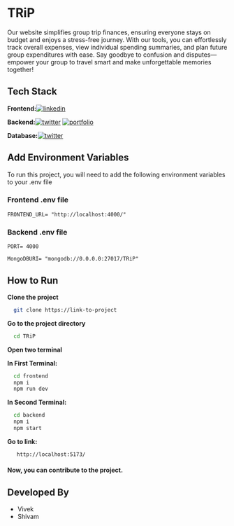 
# TRiP

Our website simplifies group trip finances, ensuring everyone stays on budget and enjoys a stress-free journey. With our tools, you can effortlessly track overall expenses, view individual spending summaries, and plan future group expenditures with ease. Say goodbye to confusion and disputes—empower your group to travel smart and make unforgettable memories together!



## Tech Stack

**Frontend:**[![linkedin](https://img.shields.io/badge/React-20232A?style=for-the-badge&logo=react&logoColor=61DAFB)](https://www.linkedin.com/)

**Backend:**[![twitter](https://img.shields.io/badge/Express.js-404D59?style=for-the-badge)](https://twitter.com/)
[![portfolio](https://img.shields.io/badge/Node.js-43853D?style=for-the-badge&logo=node.js&logoColor=white)](https://katherineoelsner.com/)

**Database:**[![twitter](https://img.shields.io/badge/MongoDB-4EA94B?style=for-the-badge&logo=mongodb&logoColor=white)](https://twitter.com/)



## Add Environment Variables

To run this project, you will need to add the following environment variables to your .env file

### Frontend .env file

`FRONTEND_URL= "http://localhost:4000/"`

### Backend .env file

`PORT= 4000`

`MongoDBURI= "mongodb://0.0.0.0:27017/TRiP"`



## How to Run

**Clone the project**

```bash
  git clone https://link-to-project
```

**Go to the project directory**

```bash
  cd TRiP
```

**Open two terminal**


**In First Terminal:**

```bash
  cd frontend
  npm i
  npm run dev
```
**In Second Terminal:**

```bash
  cd backend
  npm i
  npm start
```
**Go to link:**

```bash
   http://localhost:5173/
```

#### Now, you can contribute to the project.

## Developed By
- Vivek
- Shivam

